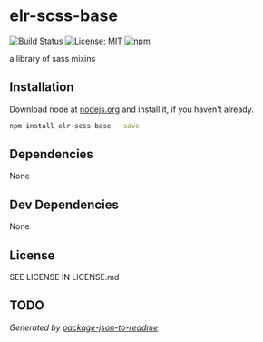 # elr-scss-base

[![Build Status](https://travis-ci.com/Beth3346/elr-scss-base.svg?branch=master)](https://travis-ci.com/Beth3346/elr-scss-base)
[![License: MIT](https://img.shields.io/badge/License-MIT-yellow.svg)](https://opensource.org/licenses/MIT)
[![npm](https://img.shields.io/npm/dm/elr-scss-base.svg?style=flat)]()

a library of sass mixins

## Installation

Download node at [nodejs.org](http://nodejs.org) and install it, if you haven't already.

```sh
npm install elr-scss-base --save
```

## Dependencies

None

## Dev Dependencies

None

## License

SEE LICENSE IN LICENSE.md

## TODO

_Generated by [package-json-to-readme](https://github.com/zeke/package-json-to-readme)_
